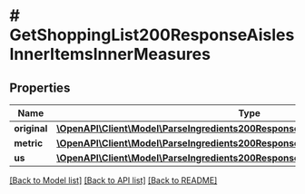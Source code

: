 # # GetShoppingList200ResponseAislesInnerItemsInnerMeasures

## Properties

Name | Type | Description | Notes
------------ | ------------- | ------------- | -------------
**original** | [**\OpenAPI\Client\Model\ParseIngredients200ResponseInnerNutritionWeightPerServing**](ParseIngredients200ResponseInnerNutritionWeightPerServing.md) |  |
**metric** | [**\OpenAPI\Client\Model\ParseIngredients200ResponseInnerNutritionWeightPerServing**](ParseIngredients200ResponseInnerNutritionWeightPerServing.md) |  |
**us** | [**\OpenAPI\Client\Model\ParseIngredients200ResponseInnerNutritionWeightPerServing**](ParseIngredients200ResponseInnerNutritionWeightPerServing.md) |  |

[[Back to Model list]](../../README.md#models) [[Back to API list]](../../README.md#endpoints) [[Back to README]](../../README.md)
